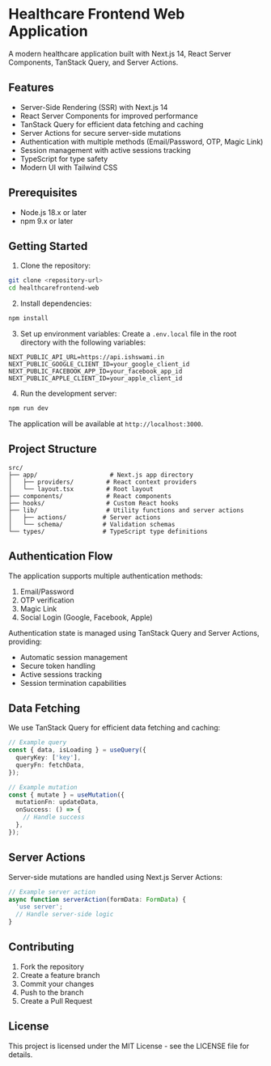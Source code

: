 # Healthcare Frontend Web Application

A modern healthcare application built with Next.js 14, React Server Components, TanStack Query, and Server Actions.

## Features

- Server-Side Rendering (SSR) with Next.js 14
- React Server Components for improved performance
- TanStack Query for efficient data fetching and caching
- Server Actions for secure server-side mutations
- Authentication with multiple methods (Email/Password, OTP, Magic Link)
- Session management with active sessions tracking
- TypeScript for type safety
- Modern UI with Tailwind CSS

## Prerequisites

- Node.js 18.x or later
- npm 9.x or later

## Getting Started

1. Clone the repository:
```bash
git clone <repository-url>
cd healthcarefrontend-web
```

2. Install dependencies:
```bash
npm install
```

3. Set up environment variables:
Create a `.env.local` file in the root directory with the following variables:
```env
NEXT_PUBLIC_API_URL=https://api.ishswami.in
NEXT_PUBLIC_GOOGLE_CLIENT_ID=your_google_client_id
NEXT_PUBLIC_FACEBOOK_APP_ID=your_facebook_app_id
NEXT_PUBLIC_APPLE_CLIENT_ID=your_apple_client_id
```

4. Run the development server:
```bash
npm run dev
```

The application will be available at `http://localhost:3000`.

## Project Structure

```
src/
├── app/                    # Next.js app directory
│   ├── providers/         # React context providers
│   └── layout.tsx         # Root layout
├── components/            # React components
├── hooks/                 # Custom React hooks
├── lib/                   # Utility functions and server actions
│   ├── actions/          # Server actions
│   └── schema/           # Validation schemas
└── types/                # TypeScript type definitions
```

## Authentication Flow

The application supports multiple authentication methods:

1. Email/Password
2. OTP verification
3. Magic Link
4. Social Login (Google, Facebook, Apple)

Authentication state is managed using TanStack Query and Server Actions, providing:

- Automatic session management
- Secure token handling
- Active sessions tracking
- Session termination capabilities

## Data Fetching

We use TanStack Query for efficient data fetching and caching:

```typescript
// Example query
const { data, isLoading } = useQuery({
  queryKey: ['key'],
  queryFn: fetchData,
});

// Example mutation
const { mutate } = useMutation({
  mutationFn: updateData,
  onSuccess: () => {
    // Handle success
  },
});
```

## Server Actions

Server-side mutations are handled using Next.js Server Actions:

```typescript
// Example server action
async function serverAction(formData: FormData) {
  'use server';
  // Handle server-side logic
}
```

## Contributing

1. Fork the repository
2. Create a feature branch
3. Commit your changes
4. Push to the branch
5. Create a Pull Request

## License

This project is licensed under the MIT License - see the LICENSE file for details.

